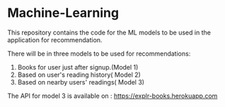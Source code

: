 # Machine-Learning
This repository contains the code for the ML models to be used in the application for recommendation.

There will be in three models to be used for recommendations:
1. Books for user just after signup.(Model 1)
2. Based on user's reading history( Model 2)
3. Based on nearby users' readings( Model 3)

The API for model 3 is available on : https://explr-books.herokuapp.com
